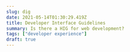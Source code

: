 ```yaml
---
slug: dig
date: 2021-05-14T01:30:29.419Z
title: Developer Interface Guidelines
summary: Is there a HIG for web development?
tags: ["developer experience"]
draft: true
---
```


